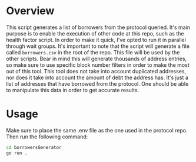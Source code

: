 # Overview
This script generates a list of borrowers from the protocol queried. It's main purpose is to enable the execution of other code at this repo, such as the health factor script.
In order to make it quick, I've opted to run it in parallel through wait groups. It's important to note that the script will generate a file called `borrowers.csv` in the root of the repo. This file will be used by the other scripts. Bear in mind this will generate thousands of address entries, so make sure to use specific block number filters in order to make the most out of this tool. This tool does not take into account duplicated addresses, nor does it take into account the amount of debt the address has. It's just a list of addresses that have borrowed from the protocol. One should be able to manipulate this data in order to get accurate results.

# Usage
Make sure to place the same .env file as the one used in the protocol repo. Then run the following command:

```bash
cd borrowersGenerator
go run .
```